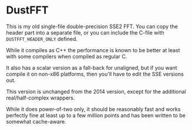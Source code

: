# DustFFT

This is my old single-file double-precision SSE2 FFT. 
You can copy the header part into a separate file, or you
can include the C-file with `DUSTFFT_HEADER_ONLY` defined.

While it compiles as C++ the performance is known to be better
at least with some compilers when compiled as regular C.

It also has a scalar version as a fall-back for unaligned,
but if you want compile it on non-x86 platforms, then you'll
have to edit the SSE versions out.

This version is unchanged from the 2014 version, except for the
additional real/half-complex wrappers.

While it does power-of-two only, it should be reasonably fast
and works perfectly fine at least up to a few million points
and has been written to be somewhat cache-aware.
